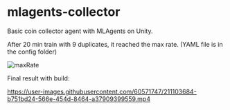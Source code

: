 # mlagents-collector
Basic coin collector agent with MLAgents on Unity.

After 20 min train with 9 duplicates, it reached the max rate. (YAML file is in the config folder)

![maxRate](https://user-images.githubusercontent.com/60571747/211100621-faec4c26-d35c-4146-a438-3ae2644a15d7.png)

Final result with build:

https://user-images.githubusercontent.com/60571747/211103684-b751bd24-566e-454d-8464-a37909399559.mp4

